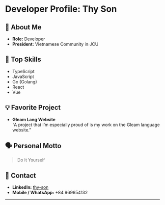 # Developer Profile: Thy Son

## 👤 About Me
- **Role:** Developer
- **President:** Vietnamese Community in JCU

## 💼 Top Skills
- TypeScript
- JavaScript
- Go (Golang)
- React
- Vue

## 💡 Favorite Project
- **Gleam Lang Website**  
  “A project that I’m especially proud of is my work on the Gleam language website.”

## 🗣️ Personal Motto
> Do It Yourself

## 📱 Contact
- **LinkedIn:** [thy-son](https://www.linkedin.com/in/thy-son/)
- **Mobile / WhatsApp:** +84 969954132

---
